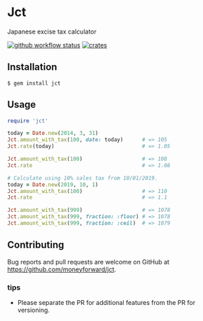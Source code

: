# Jct
Japanese excise tax calculator

[![github workflow status](https://img.shields.io/github/workflow/status/moneyforward/jct/CI/main)](https://github.com/moneyforward/jct/actions) [![crates](https://img.shields.io/gem/v/jct)](https://rubygems.org/gems/jct)

## Installation

```
$ gem install jct
```

## Usage
```ruby
require 'jct'

today = Date.new(2014, 3, 31)
Jct.amount_with_tax(100, date: today)      # => 105
Jct.rate(today)                            # => 1.05

Jct.amount_with_tax(100)                   # => 108
Jct.rate                                   # => 1.08

# Calculate using 10% sales tax from 10/01/2019.
today = Date.new(2019, 10, 1)
Jct.amount_with_tax(100)                   # => 110
Jct.rate                                   # => 1.1

Jct.amount_with_tax(999)                   # => 1078
Jct.amount_with_tax(999, fraction: :floor) # => 1078
Jct.amount_with_tax(999, fraction: :ceil)  # => 1079
```

## Contributing

Bug reports and pull requests are welcome on GitHub at https://github.com/moneyforward/jct.

### tips
- Please separate the PR for additional features from the PR for versioning.

